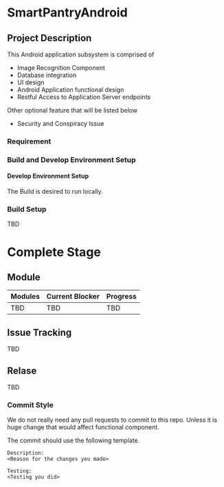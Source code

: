 # SmartPantryAndroid

## Project Description
This Android application subsystem is comprised of
* Image Recognition Component
* Database integration
* UI design
* Android Application functional design
* Restful Access to Application Server endpoints 

Other optional feature that will be listed below
* Security and Conspiracy Issue
### Requirement


### Build and Develop Environment Setup

#### Develop Environment Setup

The Build is desired to run locally.

### Build Setup
TBD


# Complete Stage

## Module
|Modules|Current Blocker|Progress|
|---|---|---|
|TBD|TBD|TBD|

## Issue Tracking
TBD

## Relase
TBD


### Commit Style
We do not really need any pull requests to commit to this repo. Unless it is huge change that would affect functional component.

The commit should use the following template.
```
Description:
<Reason for the changes you made>

Testing:
<Testing you did>
```